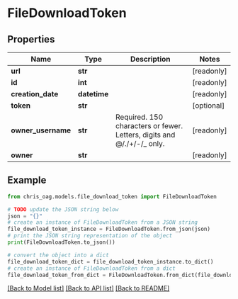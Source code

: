 # FileDownloadToken


## Properties

Name | Type | Description | Notes
------------ | ------------- | ------------- | -------------
**url** | **str** |  | [readonly] 
**id** | **int** |  | [readonly] 
**creation_date** | **datetime** |  | [readonly] 
**token** | **str** |  | [optional] 
**owner_username** | **str** | Required. 150 characters or fewer. Letters, digits and @/./+/-/_ only. | [readonly] 
**owner** | **str** |  | [readonly] 

## Example

```python
from chris_oag.models.file_download_token import FileDownloadToken

# TODO update the JSON string below
json = "{}"
# create an instance of FileDownloadToken from a JSON string
file_download_token_instance = FileDownloadToken.from_json(json)
# print the JSON string representation of the object
print(FileDownloadToken.to_json())

# convert the object into a dict
file_download_token_dict = file_download_token_instance.to_dict()
# create an instance of FileDownloadToken from a dict
file_download_token_from_dict = FileDownloadToken.from_dict(file_download_token_dict)
```
[[Back to Model list]](../README.md#documentation-for-models) [[Back to API list]](../README.md#documentation-for-api-endpoints) [[Back to README]](../README.md)


